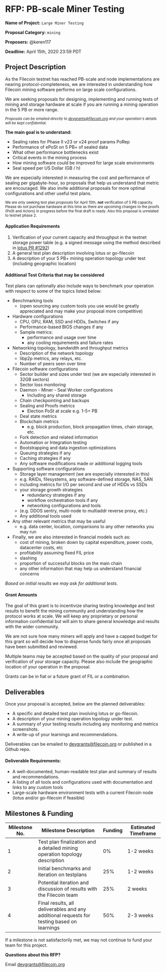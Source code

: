 # RFP: PB-scale Miner Testing

**Name of Project:** `Large Miner Testing`

**Proposal Category:** `mining`

**Proposers:**  @keren117

**Deadline:**  April 15th, 2020 23:59 PDT

## Project Description

As the Filecoin testnet has reached PB-scale and node implementations are nearing protocol-completeness, we are interested in understanding how Filecoin mining software performs on large scale configurations.

We are seeking proposals for designing, implementing and running tests of mining and storage hardware at scale if you are running a mining operation in the 5 PB or more range.

  <sub>*Proposals can be emailed directly to devgrants@filecoin.org and your operation's details will be kept confidential.*</sub>

**The main goal is to understand:**

- Sealing rates for Phase II v23 or v24 proof params PoRep
- Performance of ePoSt on 5 PB+ of sealed data
- What other performance bottlenecks exist
- Critical events in the mining process
- How mining software could be improved for large scale environments
- Seal speed per US Dollar (GB / h)

We are especially interested in measuring the cost and performance of sealing per gigabyte-hour, so proposals that help us understand that metric are encouraged. We also invite additional proposals for more optimal configurations and other useful test plans.

<sub>We are only seeking test plan _proposals_ for April 15th, **not** verification of 5 PB capacity. Please do not purchase hardware at this time as there are upcoming changes to the proofs (PoSt and Actors) in progress before the final draft is ready. Also this proposal is unrelated to testnet phase 2.</sub>


#### Application Requirements 

1. Verification of your current capacity and throughput in the testnet storage power table (e.g. a signed message using the method described in [lotus PR #1292](https://github.com/filecoin-project/lotus/pull/1292))
2. A general test plan description involving lotus or go-filecoin 
3. A description of your 5 PB+ mining operation topology under test (including geographic location)


#### Additional Test Criteria that may be considered

Test plans can optionally also include ways to benchmark your operation with respect to some of the topics listed below:

- Benchmarking tools
  - (open sourcing any custom tools you use would be greatly appreciated and may make your proposal more competitive)
- Hardware configurations
	- CPU, GPU, RAM, SSD and HDDs, Switches if any
	- Performance-based BIOS changes if any
	- Sample metrics: 
      - performance and usage over time
      - any cooling requirements and failure rates
- Networking topology, bandwidth and throughput metrics
	- Description of the network topology
	- libp2p metrics, any relays, etc.
	- Number of peers seen over time
- Filecoin software configurations
  - Sector builder and sizes under test (we are especially interested in 32GB sectors)
  - Sector loss monitoring
  - Daemon - Miner - Seal Worker configurations
	  - Including any shared storage
  - Chain checkpointing and backups
  - Sealing and Proofs metrics
	  - Election PoSt at scale e.g. 1-5+ PB
  - Deal state metrics
  - Blockchain metrics
    - e.g. block production, block propagation times, chain storage, etc.
  - Fork detection and related information
  - Automation or Integration testing
  - Bootstrapping and data ingestion optimizations
  - Queuing strategies if any
  - Caching strategies if any
  - Any software modifications made or additional logging tools
- Supporting software configurations 
	- Storage layer management (we are especially interested in this)
  - e.g. RAIDs, filesystems, any software-defined storage, NAS, SAN 
  - including metrics for I/O per second and use of HDDs vs SSDs
  - your storage growth strategies
	- redundancy strategies if any
	- workflow orchestration tools if any
	- networking configurations and tools
   - (e.g. DDOS sentry, multi-node to multiaddr reverse proxy, etc.)
  - Any additional tools used
- Any other relevant metrics that may be useful
	- e.g. data center, location, comparisons to any other networks you may run
- Finally, we are also interested in financial models such as:
  - cost of mining, broken down by capital expenditure, power costs, datacenter costs, etc
  - profitability assuming fixed FIL price
  - slashing
  - proportion of successful blocks on the main chain
  - any other information that may help us understand financial concerns

 *Based on initial results we may ask for additional tests.*


#### Grant Amounts

The goal of this grant is to incentivize sharing testing knowledge and test results to benefit the mining community and understanding how the protocol works at scale. We will keep any proprietary or personal information confidential but will aim to share general knowledge and results with the wider community.

We are not sure how many miners will apply and have a capped budget for this grant so will decide how to dispense funds fairly once all proposals have been submitted and reviewed.

Multiple teams may be accepted based on the quality of your proposal and verification of your storage capacity. Please also include the geographic location of your operation in the proposal.

Grants can be in fiat or a future grant of FIL or a combination.

## Deliverables

Once your proposal is accepted, below are the planned deliverables:

- A specific and detailed test plan involving lotus or go-filecoin.
- A description of your mining operation topology under test.
- A summary of your testing results including any monitoring and metrics screenshots.
- A write-up of your learnings and recommendations.

Deliverables can be emailed to devgrants@filecoin.org or published in a Github repo.


#### Deliverable Requirements:

- A well-documented, human-readable test plan and summary of results and recommendations.
- A listing of all tools and configurations used with documentation and links to any custom tools
- Large-scale hardware environment tests with a current Filecoin node (lotus and/or go-filecoin if feasible)


## Milestones & Funding

| Milestone No. | Milestone Description | Funding | Estimated Timeframe |
| --- | --- | --- | --- |
| 1 | Test plan finalization and a detailed mining operation topology description | 0% | 1-2 weeks |
| 2 | Initial benchmarks and iteration on testplans | 25% | 1-2 weeks |
| 3 | Potential iteration and discussion of results with the Filecoin team | 25% | 2 weeks |
| 4 | Final results, all deliverables and any additional requests for testing based on learnings | 50% | 2-3 weeks |

If a milestone is not satisfactorily met, we may not continue to fund your team for this project.


**Questions about this RFP?**

Email devgrants@filecoin.org
